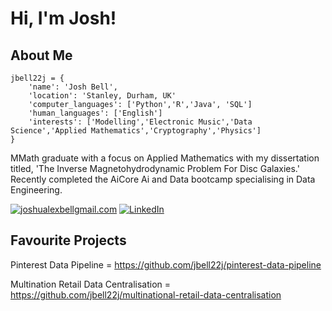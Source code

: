 # Hi, I'm Josh!
## About Me

```python3 
jbell22j = {
    'name': 'Josh Bell',
    'location': 'Stanley, Durham, UK'
    'computer_languages': ['Python','R','Java', 'SQL']
    'human_languages': ['English']
    'interests': ['Modelling','Electronic Music','Data Science','Applied Mathematics','Cryptography','Physics']
} 
```
MMath graduate with a focus on Applied Mathematics with my dissertation titled, 'The Inverse Magnetohydrodynamic
Problem For Disc Galaxies.' Recently completed the AiCore Ai and Data bootcamp specialising in Data Engineering.

<a href="mailto:YourEmail@gmail.com">![joshualexbellgmail.com](https://img.shields.io/badge/Gmail-D14836?style=for-the-badge&logo=gmail&logoColor=white)</a>
<a href="<[LinkedInURL](https://www.linkedin.com/in/joshua-alex-bell-33bx/)>">![LinkedIn](https://img.shields.io/badge/LinkedIn-0077B5?style=for-the-badge&logo=linkedin&logoColor=white)</a>

## Favourite Projects

Pinterest Data Pipeline = <https://github.com/jbell22j/pinterest-data-pipeline>

Multination Retail Data Centralisation = <https://github.com/jbell22j/multinational-retail-data-centralisation>

